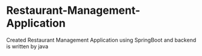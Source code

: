 # Restaurant-Management-Application
Created Restaurant Management Application using SpringBoot and backend is written by java
